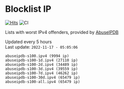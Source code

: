 # Blocklist IP

[![Hits](https://hits.seeyoufarm.com/api/count/incr/badge.svg?url=https%3A%2F%2Fgithub.com%2Fborestad%2Fblocklist-ip%2F&count_bg=%2379C83D&title_bg=%23555555&icon=&icon_color=%23E7E7E7&title=hits&edge_flat=false)](https://hits.seeyoufarm.com)  ![CI](https://img.shields.io/github/workflow/status/borestad/blocklist-ip/CI?style=flat-square)

Lists with worst IPv4 offenders, provided by [AbuseIPDB](https://www.abuseipdb.com/)

<!-- FOOTER-PLACEHOLDER -->
Updated every 5 hours<br>
Last update: `2022-11-17 - 05:05:06`
```
abuseipdb-s100.ipv4 (9994 ip)
abuseipdb-s100-1d.ipv4 (27110 ip)
abuseipdb-s100-2d.ipv4 (34489 ip)
abuseipdb-s100-3d.ipv4 (39559 ip)
abuseipdb-s100-7d.ipv4 (46262 ip)
abuseipdb-s100-30d.ipv4 (65479 ip)
abuseipdb-s100-all.ipv4 (65479 ip)
```
